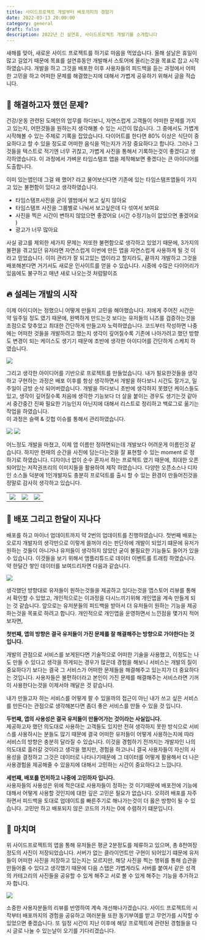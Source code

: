 ```yaml
---
title: 사이드프로젝트 개발부터 배포까지의 경험기
date: 2022-03-13 20:00:00
category: general
draft: false
description: 2022년 긴 설연휴, 사이드프로젝트 개발기를 소개합니다
---
```



새해를 맞아, 새로운 사이드 프로젝트를 하기로 마음을 먹었습니다. 올해 설날은 휴일이 많고 길었기 때문에 목표를 설연휴동안 개발해서 스토어에 올리는것을 목표로 잡고 시작하였습니다. 개발을 하고 그것을 배포한 이후 사용자들의 피드백을 듣는 과정에서 어떠한 고민을 하고 어떠한 문제를 해결했는지에 대해서 가볍게 공유하기 위해서 글을 적습니다. 


## 🤔 해결하고자 했던 문제? 

건강/운동 관련된 도메인의 업무를 하다보니, 자연스럽게 고객들이 어떠한 문제를 가지고 있는지, 어떤것들을 원하는지 생각해볼 수 있는 시간이 많습니다. 
그 중에서도 가볍게 시작해볼 수 있는 주제로 기록을 잡았습니다. 다이어트를 한다면 80% 이상은 식단이 중요하다고 할 수 있을 정도로 어떠한 음식을 먹는지가 가장 중요하다고 합니다. 
그러나 그것들을 텍스트로 적기엔 너무 귀찮고, 가볍게 사진을 통해서 기록하는것이 좋겠다고 생각하였습니다. 이 과정에서 가벼운 타임스탬프 앱을 제작해보면 좋겠다는 큰 아이디어를 도출합니다. 

이미 있는앱인데 그걸 왜 했어? 라고 물어보신다면 기존에 있는 타임스탬프앱들이 가지고 있는 불편함이 있다고 생각하였습니다. 

- 타임스탬프사진을 굳이 앨범에서 보고 싶지 않아요 
- 타임스탬프 사진을 그룹별로 나눠서 보고싶은데 다 섞여서 보여요
- 사진을 찍은 시간이 변하지 않았으면 좋겠어요 (시간 수정기능이 없었으면 좋겠어요 )
- 광고가 너무 많아요 

사실 광고를 제외한 세가지 문제는 저또한 불편함으로 생각하고 있었기 때문에, 3가지의 불편을 겪고있던 유저라면 자연스럽게 이번에 만든 앱을 자연스럽게 사용하게 될 것 이라고 믿었습니다. 
이미 관리가 잘 되고있는 앱이라고 할지라도, 끝까지 개발하고 그것을 배포해본다면 거기서도 새로운 인사이트를 얻을 수 있습니다. 시중에 수많은 다이어리가 있음에도 불구하고 매년 새로 나오는것 처럼말이죠


## 🔥 설레는 개발의 시작 

이제 아이디어는 정했으니 어떻게 만들지 고민을 해야했습니다. 저에게 주어진 시간은 약 일주일 정도 였기 때문에, 완벽하게 만드는것 보다는 유저들의 니즈를 검증하는것을 초점으로 맞추었고
최대한 간단하게 만들고자 노력하였습니다. 코드부터 작성하면 나중에는 어떠한 것들을 개발하려고 했는지 생각이 깊어질수록 기존에 나아가려고 했던 방향도 변경이 되는 케이스도 생기기 때문에 
초반에 생각한 아이디어를 간단하게 스케치 하였습니다. 

![](../../assets/2022-03-13/plan.png)

그리고 생각한 아이디어를 기반으로 프로젝트를 만들었습니다.
내가 필요한것들을 생각하고 구현하는 과정은 배포 이후를 항상 생각하면서 개발을 하다보니 시간도 잘가고, 일주일이 금방 순삭 되어버렸습니다. 
개발을 하다보니 초반에 생각하지 못했던 케이스들도 있고, 생각이 깊어질수록 처음에 생각한 기능보다 더 살을 붙이는 경우도 생기는것 같아서 중간중간 진짜 필요한 기능인지 아닌지에 대해서 리스트로 정리하고 백로그로 옮기는 작업을 하였습니다.  
이 과정은 슬랙 & 깃헙 이슈를 통해서 관리하였습니다.

![](../../assets/2022-03-13/code.png)
![](../../assets/2022-03-13/issue.png)


어느정도 개발을 마쳤고, 이제 앱 이름만 정하면되는데 개발보다 어려운게 이름인것 같습니다. 하지만 현재의 순간을 사진에 담는다는것을 잘 표현할 수 있는 moment 로 정하기로 하였습니다. 디자이너 없이 순수 혼자서 하는 프로젝트 였기 때문에, 최대한 오픈되어있는 저작권프리의 이미지들을 활용하여 제작 하였습니다.  다양한 오픈소스나 디자인 소스들 덕분에 1인개발자도 충분히 프로덕트를 출시 할 수 있는 환경이 만들어진것을 정말로 감사히 생각하고 있습니다. 

| | | |
|-|-|-|
|![](../../assets/2022-03-13/store1.png)|![](../../assets/2022-03-13/store2.png)|![](../../assets/2022-03-13/store3.png)|


## 🚀 배포 그리고 한달이 지나다 


배포를 하고 마이너 업데이트까지 약 2번의 업데이트를 진행하였습니다. 
첫번째 배포는 오로지 개발자의 생각만으로 이렇게 쓸꺼야 라는 판단하에 개발이 되었기 떄문에 유저가 원하는 것들이 아니거나 유저들이 생각하지 않았던 굳이 불필요한 기능들도 들어가 있을 수 있습니다. 
이것들을 보기 위해서 앰플리튜드로 데이터 이벤트를 트래킹 하였습니다. 약 한달간 쌓인 데이터를 보여드리자면 다음과 같습니다. 

![](../../assets/2022-03-13/data_event.png)

생각했던 방향대로 유저들이 원하는것들을 제공하고 있다는것을 앱스토어 리뷰를 통해서 확인할 수 있었고, 개인적으로는 이과정을 다시느끼기위해 개인앱을 계속 만들게 되는 것 같습니다.
앞으로는 유저분들의 피드백을 받아서 더 유저들이 원하는 기능을 제공하는것을 목표로 하려고 합니다. 
개인적으로 개인앱을 운영하면서 느낀점을 몇가지 적어보자면, 

**첫번째, 앱의 방향은 결국 유저들이 가진 문제를 잘 해결해주는 방향으로 가야한다는 것입니다.**  

개발의 관점으로 서비스를 보게된다면 기술적으로 어떠한 기술을 사용했고, 이정도는 나도 만들 수 있다고 생각을 하게되는 경우가 많은데 경험을 해보니 서비스는 개발의 질이 중요하다기 보다는 결국 
그 서비스가 어떠한 문제들을 해결해주고 있는지가 더 중요하다는 것입니다. 사용자들은 불편하더라고 본인이 가진 문제를 해결해주는 서비스라면 기꺼이 사용한다는것을 이제서야 깨달은 것 같습니다. 

내가 만들고자 하는 서비스를 어떻게 팔 수 있을까의 접근이 아닌 내가 쓰고 싶은 서비스를 만든다는 관점으로 생각해본다면 좀더 좋은 서비스를 만들 수 있을 것 입니다. 

**두번째, 앱의 사용성은 결국 유저들이 만들어가는 것이라는 사실입니다.**  
제공하고자 했던 의도대로 사용하는 고객들도 있지만 전혀 생각하지 못한 방식으로 서비스를 사용하시는 분들도 많기 때문에 결국 어떠한 유저들이 어떻게 사용하는지에 따라 서비스의 방향은 충분히 달라질 수 있습니다. 
이것을 경험하기 전까지는 개발자인 나의 의도대로 흘러갈 것이라고 생각을 했지만, 경험을 하고나니 결국 사용자들이 자신의 사용성을 결정하고 그것은 데이터로 나타나기때문에 그 데이터를 어떻게 활용해서 
더 나은 사용경험을 제공해줄 수 있을지에 대해서 고민하는 시간이 중요하다고 느낍니다. 


**세번째, 배포를 먼저하고 나중에 고민하자 입니다.**  
사용자들의 사용성은 위에 적은대로 사용자들이 정하는 것 이기때문에 배포전에 기능에 대해서 어떻게 사용할 것인지에 대한 깊은 고민은 필요가 없습니다. 
오히려 배포를 자주하면서 피드백을 토대로 업데이트를 빠른주기로 해나가는것이 더 옳은 방향이 될 수 있습니다. 고민만 하고 배포되지 않은 코드의 가치는 0에 수렴하기 떄문입니다. 


## 👋 마치며 

위 사이드프로젝트의 앱을 통해 유저들은 평균 2분정도를 체류하고 있으며, 총 8천여장 정도의 사진이 저장되었습니다. 
서버가 없는 클라이언트만 구현이 되어있기 떄문에 유저들이 어떠한 사진을 저장하고 있는지는 모르지만, 해당 사진을 찍는 행위를 통해 습관을 만들어줄 수 있다고 생각했기 때문에 
다음 스탭은 가볍게라도 서버를 붙여서 같은 성격의 카테고리의 사진들을 공유할 수 있게 해주고 서로 볼 수 있게 해주는 기능을 추가하고자 합니다. 

![](../../assets/2022-03-13/review.jpg)

소중한 사용자분들의 리뷰를 반영하여 계속 개선해나가겠습니다. 사이드 프로젝트의 시작부터 배포까지의 경험을 공유하고 여러분들 또한 동기부여를 받고 무언가를 시작할 수 있었으면 좋겠습니다. 또 일정 시간이 지난 이후에 해당 프로젝트에 관련된 경험들을 다시 글로 나눌 수 있는날이 오기를 기다리겠습니다.